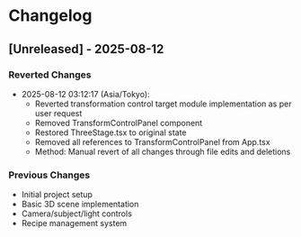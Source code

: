 # Changelog

## [Unreleased] - 2025-08-12

### Reverted Changes
- 2025-08-12 03:12:17 (Asia/Tokyo): 
  - Reverted transformation control target module implementation as per user request
  - Removed TransformControlPanel component
  - Restored ThreeStage.tsx to original state
  - Removed all references to TransformControlPanel from App.tsx
  - Method: Manual revert of all changes through file edits and deletions

### Previous Changes
- Initial project setup
- Basic 3D scene implementation
- Camera/subject/light controls
- Recipe management system
